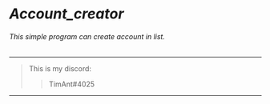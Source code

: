 # _Account_creator_
###### This simple program can create account in list.
___
> This is my discord:
>>TimAnt#4025
___